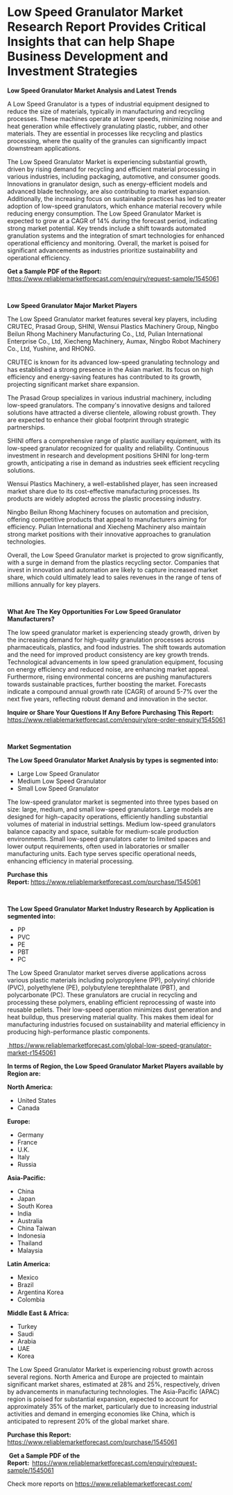 <p><h1>Low Speed Granulator Market Research Report Provides Critical Insights that can help Shape Business Development and Investment Strategies</h1></p><p><strong>Low Speed Granulator Market Analysis and Latest Trends</strong></p>
<p><p>A Low Speed Granulator is a types of industrial equipment designed to reduce the size of materials, typically in manufacturing and recycling processes. These machines operate at lower speeds, minimizing noise and heat generation while effectively granulating plastic, rubber, and other materials. They are essential in processes like recycling and plastics processing, where the quality of the granules can significantly impact downstream applications.</p><p>The Low Speed Granulator Market is experiencing substantial growth, driven by rising demand for recycling and efficient material processing in various industries, including packaging, automotive, and consumer goods. Innovations in granulator design, such as energy-efficient models and advanced blade technology, are also contributing to market expansion. Additionally, the increasing focus on sustainable practices has led to greater adoption of low-speed granulators, which enhance material recovery while reducing energy consumption. The Low Speed Granulator Market is expected to grow at a CAGR of 14% during the forecast period, indicating strong market potential. Key trends include a shift towards automated granulation systems and the integration of smart technologies for enhanced operational efficiency and monitoring. Overall, the market is poised for significant advancements as industries prioritize sustainability and operational efficiency.</p></p>
<p><strong>Get a Sample PDF of the Report:&nbsp;</strong> <a href="https://www.reliablemarketforecast.com/enquiry/request-sample/1545061?utm_campaign=3505&utm_medium=2&utm_source=Github&utm_content=ia&utm_term=08042025&utm_id=low-speed-granulator">https://www.reliablemarketforecast.com/enquiry/request-sample/1545061</a></p>
<p>&nbsp;</p>
<p><strong>Low Speed Granulator Major Market Players</strong></p>
<p><p>The Low Speed Granulator market features several key players, including CRUTEC, Prasad Group, SHINI, Wensui Plastics Machinery Group, Ningbo Beilun Rhong Machinery Manufacturing Co., Ltd, Pulian International Enterprise Co., Ltd, Xiecheng Machinery, Aumax, Ningbo Robot Machinery Co., Ltd, Yushine, and RHONG.</p><p>CRUTEC is known for its advanced low-speed granulating technology and has established a strong presence in the Asian market. Its focus on high efficiency and energy-saving features has contributed to its growth, projecting significant market share expansion.</p><p>The Prasad Group specializes in various industrial machinery, including low-speed granulators. The company's innovative designs and tailored solutions have attracted a diverse clientele, allowing robust growth. They are expected to enhance their global footprint through strategic partnerships.</p><p>SHINI offers a comprehensive range of plastic auxiliary equipment, with its low-speed granulator recognized for quality and reliability. Continuous investment in research and development positions SHINI for long-term growth, anticipating a rise in demand as industries seek efficient recycling solutions.</p><p>Wensui Plastics Machinery, a well-established player, has seen increased market share due to its cost-effective manufacturing processes. Its products are widely adopted across the plastic processing industry.</p><p>Ningbo Beilun Rhong Machinery focuses on automation and precision, offering competitive products that appeal to manufacturers aiming for efficiency. Pulian International and Xiecheng Machinery also maintain strong market positions with their innovative approaches to granulation technologies.</p><p>Overall, the Low Speed Granulator market is projected to grow significantly, with a surge in demand from the plastics recycling sector. Companies that invest in innovation and automation are likely to capture increased market share, which could ultimately lead to sales revenues in the range of tens of millions annually for key players.</p></p>
<p>&nbsp;</p>
<p><strong>What Are The Key Opportunities For Low Speed Granulator Manufacturers?</strong></p>
<p><p>The low speed granulator market is experiencing steady growth, driven by the increasing demand for high-quality granulation processes across pharmaceuticals, plastics, and food industries. The shift towards automation and the need for improved product consistency are key growth trends. Technological advancements in low speed granulation equipment, focusing on energy efficiency and reduced noise, are enhancing market appeal. Furthermore, rising environmental concerns are pushing manufacturers towards sustainable practices, further boosting the market. Forecasts indicate a compound annual growth rate (CAGR) of around 5-7% over the next five years, reflecting robust demand and innovation in the sector.</p></p>
<p><strong>Inquire or Share Your Questions If Any Before Purchasing This Report:</strong> <a href="https://www.reliablemarketforecast.com/enquiry/pre-order-enquiry/1545061?utm_campaign=3505&utm_medium=2&utm_source=Github&utm_content=ia&utm_term=08042025&utm_id=low-speed-granulator">https://www.reliablemarketforecast.com/enquiry/pre-order-enquiry/1545061</a></p>
<p>&nbsp;</p>
<p><strong>Market Segmentation</strong></p>
<p><strong>The Low Speed Granulator Market Analysis by types is segmented into:</strong></p>
<p><ul><li>Large Low Speed Granulator</li><li>Medium Low Speed Granulator</li><li>Small Low Speed Granulator</li></ul></p>
<p><p>The low-speed granulator market is segmented into three types based on size: large, medium, and small low-speed granulators. Large models are designed for high-capacity operations, efficiently handling substantial volumes of material in industrial settings. Medium low-speed granulators balance capacity and space, suitable for medium-scale production environments. Small low-speed granulators cater to limited spaces and lower output requirements, often used in laboratories or smaller manufacturing units. Each type serves specific operational needs, enhancing efficiency in material processing.</p></p>
<p><strong>Purchase this Report:&nbsp;</strong><a href="https://www.reliablemarketforecast.com/purchase/1545061?utm_campaign=3505&utm_medium=2&utm_source=Github&utm_content=ia&utm_term=08042025&utm_id=low-speed-granulator">https://www.reliablemarketforecast.com/purchase/1545061</a></p>
<p>&nbsp;</p>
<p><strong>The Low Speed Granulator Market Industry Research by Application is segmented into:</strong></p>
<p><ul><li>PP</li><li>PVC</li><li>PE</li><li>PBT</li><li>PC</li></ul></p>
<p><p>The Low Speed Granulator market serves diverse applications across various plastic materials including polypropylene (PP), polyvinyl chloride (PVC), polyethylene (PE), polybutylene terephthalate (PBT), and polycarbonate (PC). These granulators are crucial in recycling and processing these polymers, enabling efficient reprocessing of waste into reusable pellets. Their low-speed operation minimizes dust generation and heat buildup, thus preserving material quality. This makes them ideal for manufacturing industries focused on sustainability and material efficiency in producing high-performance plastic components.</p></p>
<p><a href="https://www.reliablemarketforecast.com/global-low-speed-granulator-market-r1545061?utm_campaign=3505&utm_medium=2&utm_source=Github&utm_content=ia&utm_term=08042025&utm_id=low-speed-granulator">&nbsp;https://www.reliablemarketforecast.com/global-low-speed-granulator-market-r1545061</a></p>
<p><strong>In terms of Region, the Low Speed Granulator Market Players available by Region are:</strong></p>
<p>
    <p> <strong> North America: </strong>
        <ul>
            <li>United States</li>
            <li>Canada</li>
        </ul>
        </p> 
    <p> <strong> Europe: </strong>
        <ul>
            <li>Germany</li>
            <li>France</li>
            <li>U.K.</li>
            <li>Italy</li>
            <li>Russia</li>
        </ul>
        </p> 
    <p> <strong> Asia-Pacific: </strong>
        <ul>
            <li>China</li>
            <li>Japan</li>
            <li>South Korea</li>
            <li>India</li>
            <li>Australia</li>
            <li>China Taiwan</li>
            <li>Indonesia</li>
            <li>Thailand</li>
            <li>Malaysia</li>
        </ul>
        </p> 
    <p> <strong> Latin America: </strong>
        <ul>
            <li>Mexico</li>
            <li>Brazil</li>
            <li>Argentina Korea</li>
            <li>Colombia</li>
        </ul>
        </p> 
    <p> <strong> Middle East & Africa: </strong>
        <ul>
            <li>Turkey</li>
            <li>Saudi</li>
            <li>Arabia</li>
            <li>UAE</li>
            <li>Korea</li>
        </ul>
    </p>
    </p>
<p><p>The Low Speed Granulator Market is experiencing robust growth across several regions. North America and Europe are projected to maintain significant market shares, estimated at 28% and 25%, respectively, driven by advancements in manufacturing technologies. The Asia-Pacific (APAC) region is poised for substantial expansion, expected to account for approximately 35% of the market, particularly due to increasing industrial activities and demand in emerging economies like China, which is anticipated to represent 20% of the global market share.</p></p>
<p><strong>Purchase this Report: </strong><a href="https://www.reliablemarketforecast.com/purchase/1545061?utm_campaign=3505&utm_medium=2&utm_source=Github&utm_content=ia&utm_term=08042025&utm_id=low-speed-granulator">https://www.reliablemarketforecast.com/purchase/1545061</a></p>
<p>&nbsp;<strong>Get a Sample PDF of the Report:&nbsp;&nbsp;</strong><a href="https://www.reliablemarketforecast.com/enquiry/request-sample/1545061?utm_campaign=3505&utm_medium=2&utm_source=Github&utm_content=ia&utm_term=08042025&utm_id=low-speed-granulator">https://www.reliablemarketforecast.com/enquiry/request-sample/1545061</a></p>
<p><strong></strong></p>
<p>Check more reports on <a href="https://www.reliablemarketforecast.com/?utm_campaign=3505&utm_medium=2&utm_source=Github&utm_content=ia&utm_term=08042025&utm_id=low-speed-granulator">https://www.reliablemarketforecast.com/</a></p>